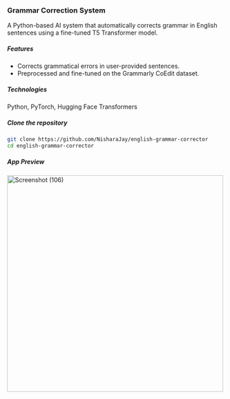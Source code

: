 ### Grammar Correction System

A Python-based AI system that automatically corrects grammar in English sentences using a fine-tuned T5 Transformer model.

##### Features
- Corrects grammatical errors in user-provided sentences.
- Preprocessed and fine-tuned on the Grammarly CoEdit dataset.

##### Technologies
Python, PyTorch, Hugging Face Transformers

##### Clone the repository
```bash
git clone https://github.com/NisharaJay/english-grammar-corrector
cd english-grammar-corrector
```

##### App Preview
<img width="500" height="auto" alt="Screenshot (106)" src="https://github.com/user-attachments/assets/fb438633-2ff2-40f9-a203-918f0db30075" />
